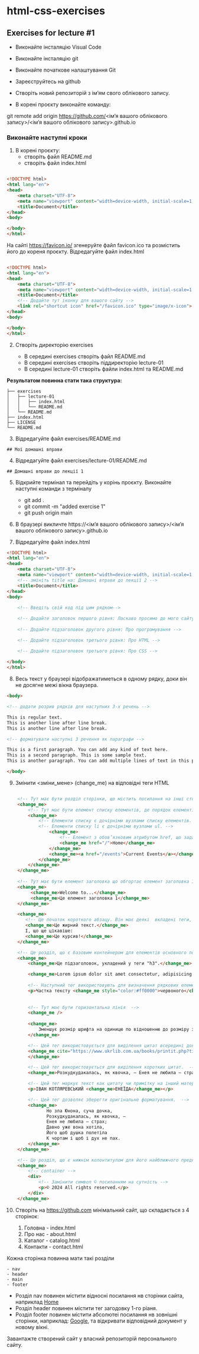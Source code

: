 # html-css-exercises

## Exercises for lecture #1

- Виконайте інсталяцію Visual Code
- Виконайте інсталяцію git
- Виконайте початкове налаштування Git
- Зареєструйтесь на github
- Створіть новий репозиторій з ім’ям свого облікового запису.

- В корені проєкту виконайте команду:

git remote add origin https://github.com/<ім’я вашого облікового запису>/<ім’я вашого облікового запису>.github.io

### Виконайте наступні кроки
1. В корені проєкту:
	- створіть файл README.md 
	- створіть файл index.html

```html

<!DOCTYPE html>
<html lang="en">
<head>
    <meta charset="UTF-8">
    <meta name="viewport" content="width=device-width, initial-scale=1.0">
    <title>Document</title>
</head>
<body>

</body>
</html>

```
На сайті https://favicon.io/ згенеруйте файл favicon.ico та розмістить його до кореня проєкту.
Відредагуйте файл index.html

```html

<!DOCTYPE html>
<html lang="en">
<head>
    <meta charset="UTF-8">
    <meta name="viewport" content="width=device-width, initial-scale=1.0">
    <title>Document</title>
    <!-- Додайте тут іконку для вашого сайту -->
	<link rel="shortcut icon" href="/favicon.ico" type="image/x-icon">
</head>
<body>

</body>
</html>

```

2. Створіть директорію exercises

	- В середині exercises створіть файл README.md
	- В середині exercises створіть піддиректорію lecture-01
	- В середині lecture-01 створіть файли index.html та README.md

**Результатом повинна стати така структура:**
```
├── exercises
│   ├── lecture-01
│   │   ├── index.html
│   │   └── README.md
│   └── README.md
├── index.html
├── LICENSE
└── README.md

```

3. Відредагуйте файл exercises/README.md

```
## Мої домашні вправи
```

4. Відредагуйте файл exercises/lecture-01/README.md

```
## Домашні вправи до лекції 1
```

5. Відкрийте термінал та перейдіть у корінь проєкту. Виконайте наступні команди з терміналу
	- git add .
	- git commit -m "added exercise 1"
	- git push origin main

6. В браузері викличте https://<ім’я вашого облікового запису>/<ім’я вашого облікового запису>.github.io 

7. Відредагуйте файл index.html

```html 
<!DOCTYPE html>
<html lang="en">
<head>
    <meta charset="UTF-8">
    <meta name="viewport" content="width=device-width, initial-scale=1.0">
    <!-- змініть title на: Домашні вправи до лекції 2 -->
    <title>Document</title>
</head>
<body>
    
    <!-- Введіть свій код під цим рядком-->

    <!-- Додайте заголовок першого рівня: Ласкаво просимо до мого сайту! -->
	
    <!-- Додайте підзаголовок другого рівня: Про програмування -->

	<!-- Додайте підзаголовок третього рівня: Про HTML -->

    <!-- Додайте підзаголовок третього рівня: Про CSS -->
   
</body>
</html>

```

8. Весь текст у браузері відображатиметься в одному рядку, доки він не досягне межі вікна браузера. 

```html
<body>

<!-- додати розрив рядків для наступних 3-х речень -->

This is regular text.
This is another line after line break.
This is another line after line break.

<!-- форматувати наступні 3 речення як параграфи -->

This is a first paragraph. You can add any kind of text here. 
This is a second paragraph. This is some sample text. 
This is another paragraph. You can add multiple lines of text in this paragraph.

</body>
```

9. Змінити <зміни_мене> (change_me) на відповідні теги HTML

```html

	<!-- Тут має бути розділ сторінки, що містить посилання на інші сторінки або частини сторінок.  -->
	<change_me>
		<!-- Тут має бути елемент списку елементів, де порядок елементів не важливий -->
		<change_me>
 			<!-- Елементи списку є дочірніми вузлами списку елементів. -->
 			<!-- Елементи списку li є дочірніми вузлами ul. -->
	  			<change_me>
	  				<!-- Елемент з обов’язковим атрибутом href, що задає URl-адресу веб-сторінки: -->
	  				<change_me href="/">Home</change_me>
				</change_me>
				<change_me><a href="/events">Current Events</a></change_me>
 			</change_me>
 		</change_me>
	</change_me>
		
	<!-- Тут має бути елемент заголовка що обгортає елемент заголовка 1 та парвграф. -->
	<change_me>
		 <change_me>Welcome to...</change_me>
		 <change_me>Це елемент заголовка 1</change_me>
	</change_me>

	<change_me>
	   <!-- Це початок короткого абзацу. Він має деякі  вкладені теги, щоб підкреслити/виділити частину тексту. Наприклад: -->
	   <change_me>Це жирний текст.</change_me>
	   І, що ще цікавіше:
	   <change_me>Це курсив!</change_me>
	</change_me>

	<!-- Це розділ, що є базовим контейнером для елементів основного потоку. -->
	<change_me>
		<change_me>Це підзаголовок, укладений у теги "h3".</change_me>

   		<change_me>Lorem ipsum dolor sit amet consectetur, adipisicing elit. Quam optio expedita provident ratione itaque numquam, dolorem, at consequuntur laborum excepturi magnam culpa impedit obcaecati enim dolor totam. Assumenda, vel impedit?</change_me>
   
		<!-- Наступний тег використовують для визначення рядкових елементів у документі -->
		<p>Частка тексту <change_me style="color:#ff0000">червоного</change_me> кольору.</p>
		
		
   		<!-- Тут має бути горизонтальна лінія  -->
    	<change_me />
   
	    <change_me>
	   		Зменшує розмір шрифта на одиницю по відношенню до розміру звичайного тексту.
	   	</change_me>

   		<!-- Цей тег використовується для виділення цитат всередині документа. Тег має атрибут cite -->
		<change_me cite="https://www.ukrlib.com.ua/books/printit.php?tid=1052">Но зла Юнона, суча дочка, Розкудкудакалась, як квочка, — Енея не любила — страх; Давно уже вона хотіла, Його щоб душка полетіла К чортам і щоб і дух не пах.
		</change_me>

		<!-- Цей тег використовується для виділення коротких цитат.  -->
		<change_me>Розкудкудакалась, як квочка, — Енея не любила — страх</change_me>

		<!-- Цей тег маркує текст как цитату чи примітку на інший матеріал.  -->
		<p>ІВАН КОТЛЯРЕВСЬКИЙ <change_me>ЕНЕЇДА</change_me></p>

   		<!-- Цей тег дозволяє зберегти оригінальне форматування.  -->
		<change_me>
		       Но зла Юнона, суча дочка,
		       Розкудкудакалась, як квочка, —
		       Енея не любила — страх;
		       Давно уже вона хотіла,
		       Його щоб душка полетіла
		       К чортам і щоб і дух не пах.
		</change_me>
	</change_me>

	<!-- Це розділ, що є нижнім колонтитулом для його найближчого предка або кореневого елемента. -->
	<change_me>
	    <!-- container -->
	    <div>
		    <!-- Замінити символ © посиланням на сутність -->
		    <p>© 2024 All rights reserved.</p>
	    </div>
	</change_me>

```

10. Створіть на https://github.com мінімальний сайт, що складається з 4 сторінок:

	1. Головна - index.html
	2. Про нас - about.html
	3. Каталог - catalog.html
	4. Контакти - contact.html

Кожна сторінка повинна мати такі розділи

	- nav
	- header
	- main
	- footer

- Розділ nav повинен містити відносні посилання нв сторінки сайта, наприклад <a href="/">Home</a>
- Розділ header повинен містити тег загодовку 1-го ріаня.
- Розділ footer повинен містити абсолютеі посилання нв зовнішні сторінки, наприклад: <a href="https://www.google.com">Google</a>, та відкривати відповідний документ у новому вікні.

Завантажте створений сайт у власний репозиторій персонального сайту. 

